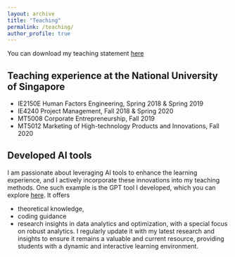 ```yaml
---
layout: archive
title: "Teaching"
permalink: /teaching/
author_profile: true
---
```


You can download my teaching statement [here](/file/teaching.pdf)

## Teaching experience at the National University of Singapore
* IE2150E Human Factors Engineering, Spring 2018 & Spring 2019
* IE4240 Project Management, Fall 2018 & Spring 2020
* MT5008 Corporate Entrepreneurship, Fall 2019
* MT5012 Marketing of High-technology Products and Innovations, Fall 2020

## Developed AI tools
I am passionate about leveraging AI tools to enhance the learning experience, and I actively incorporate these innovations into my teaching methods. One such example is the GPT tool I developed, which you can explore [here](https://chatgpt.com/g/g-28pRRZME3-your-analytics-buddy). It offers 
* theoretical knowledge,
* coding guidance
* research insights
in data analytics and optimization, with a special focus on robust analytics. I regularly update it with my latest research and insights to ensure it remains a valuable and current resource, providing students with a dynamic and interactive learning environment.
